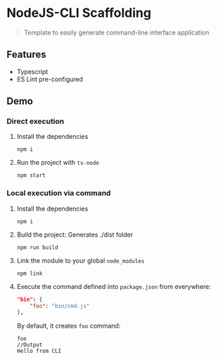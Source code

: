 # NodeJS-CLI Scaffolding

> Template to easily generate command-line interface application

## Features

* Typescript
* ES Lint pre-configured

## Demo

### Direct execution

1. Install the dependencies

    ```
    npm i
    ```

2. Run the project with `ts-node`

    ```
    npm start
    ```

### Local execution via command

1. Install the dependencies

    ```
    npm i
    ```

2. Build the project: Generates ./dist folder

    ```
    npm run build
    ```

3. Link the module to your global `node_modules`

    ```
    npm link
    ```

4. Execute the command defined into `package.json` from everywhere:

    ```json title="package.json"
    "bin": {
        "foo": "bin/cmd.js"
    },
    ```

    By default, it creates `foo` command:

    ```
    foo
    //Output
    Hello from CLI
    ```